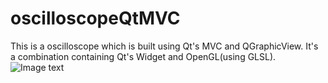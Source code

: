 # oscilloscopeQtMVC
This is a oscilloscope which is built using Qt's MVC and QGraphicView. It's a combination containing Qt's Widget and OpenGL(using GLSL).
![Image text](https://github.com/liulangx/oscilloscopeQtMVC/blob/master/Result/%E7%A4%BA%E6%B3%A2%E5%99%A8%E7%AC%AC%E4%BA%8C%E7%89%881.png)
